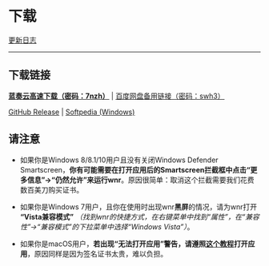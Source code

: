 # 下载

[更新日志](https://github.com/RoderickQiu/wnr/releases)

----

## 下载链接

[**蓝奏云高速下载（密码：7nzh）**](https://www.lanzous.com/b01n0tb4j) | [百度网盘备用链接（密码：swh3）](https://pan.baidu.com/s/1PDpnEkf-zKQKQIhUTO0ubQ#list/path=%2F)

[GitHub Release](https://github.com/RoderickQiu/wnr/releases/latest) | [Softpedia (Windows)](https://www.softpedia.com/get/Desktop-Enhancements/Clocks-Time-Management/wnr.shtml)

## 请注意

- 如果你是Windows 8/8.1/10用户且没有关闭Windows Defender Smartscreen，**你有可能需要在打开应用后的Smartscreen拦截框中点击“更多信息”->“仍然允许”来运行wnr**。原因很简单：取消这个拦截需要我们花费数百美刀购买证书。

- 如果你是Windows 7用户，且你在使用时出现wnr**黑屏**的情况，请为wnr打开 **“Vista兼容模式”** *（找到wnr的快捷方式，在右键菜单中找到“属性”，在“兼容性”->“兼容模式”的下拉菜单中选择“Windows Vista”）*。

- 如果你是macOS用户，**若出现“无法打开应用”警告，请遵照[这个教程](https://sspai.com/post/27638)打开应用**，原因同样是因为签名证书太贵，难以负担。